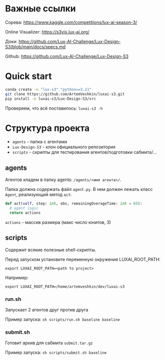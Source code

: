 # Важные ссылки

Сорева: https://www.kaggle.com/competitions/lux-ai-season-3/

Online Visualizer: https://s3vis.lux-ai.org/

Доки: https://github.com/Lux-AI-Challenge/Lux-Design-S3/blob/main/docs/specs.md

Github: https://github.com/Lux-AI-Challenge/Lux-Design-S3

# Quick start

```bash
conda create -n "lux-s3" "python==3.11"
git clone https://github.com/ArtemVeshkin/luxai-s3.git
pip install -e luxai-s3/Lux-Design-S3/src
```

Проверяем, что всё поставилось: `luxai-s3 -h`

# Структура проекта

* `agents` - папка с агентами
* `Lux-Design-S3` - клон официального репозитория
* `scripts` - скрипты для тестирования агентов/подготовки сабмита/...

## agents

Агентов кладем в папку agents: `/agents/<имя агента>/`.

Папка должна содержать файл `agent.py`. В нем должен лежать класс `Agent`, реализующий метод `act`:

```python
def act(self, step: int, obs, remainingOverageTime: int = 60):
  # agent logic
  return actions 
```

`actions` - массив размера (макс число юнитов, 3)

## scripts

Содержит всякие полезные shell-скрипты.

Перед запуском установите переменную окружения LUXAI_ROOT_PATH:

`export LUXAI_ROOT_PATH=<path to project>`

Например:

`export LUXAI_ROOT_PATH=/home/artemveshkin/dev/luxai-s3`

### run.sh

Запускает 2 агентов друг против друга

Пример запуска: `sh scripts/run.sh baseline baseline`

### submit.sh

Готовит архив для сабмита `submit.tar.gz`

Пример запуска: `sh scripts/submit.sh baseline`
